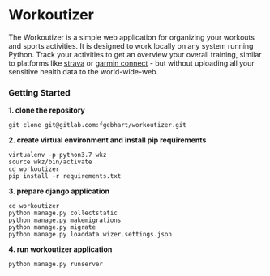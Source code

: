 # Workoutizer

The Workoutizer is a simple web application for organizing your workouts and sports activities. It is designed to work
locally on any system running Python. Track your activities to get an overview your overall training, similar to
platforms like [strava](https://www.strava.com/) or [garmin connect](https://connect.garmin.com/) - but without
uploading all your sensitive health data to the world-wide-web.

### Getting Started

**1. clone the repository**
```shell script
git clone git@gitlab.com:fgebhart/workoutizer.git
```
**2. create virtual environment and install pip requirements**
```shell script
virtualenv -p python3.7 wkz
source wkz/bin/activate
cd workoutizer
pip install -r requirements.txt
```

**3. prepare django application**
```shell script
cd workoutizer
python manage.py collectstatic
python manage.py makemigrations
python manage.py migrate
python manage.py loaddata wizer.settings.json
```

**4. run workoutizer application**
```shell script
python manage.py runserver
```